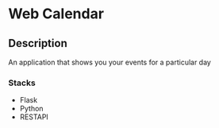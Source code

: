 # Web Calendar

## Description
An application that shows you your events for a particular day
### Stacks
- Flask
- Python
- RESTAPI
